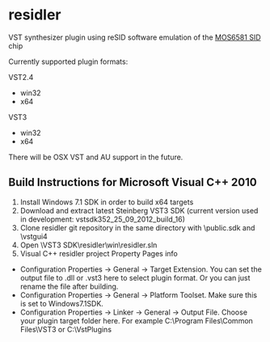 residler
========

VST synthesizer plugin using reSID software emulation of the [MOS6581 SID](http://en.wikipedia.org/wiki/MOS_Technology_SID "MOS Technology SID") chip

Currently supported plugin formats:

VST2.4
- win32
- x64


VST3
- win32
- x64

There will be OSX VST and AU support in the future.

		
Build Instructions for Microsoft Visual C++ 2010
------------------------------------------------


1. Install Windows 7.1 SDK in order to build x64 targets
2. Download and extract latest Steinberg VST3 SDK (current version used in development: vstsdk352_25_09_2012_build_16)
3. Clone residler git repository in the same directory with \public.sdk and \vstgui4
4. Open \VST3 SDK\residler\win\residler.sln
5. Visual C++ residler project Property Pages info

- Configuration Properties -> General -> Target Extension. You can set the output file to .dll or .vst3 here to select plugin format. Or you can just rename the file after building.
- Configuration Properties -> General -> Platform Toolset. Make sure this is set to Windows7.1SDK.
- Configuration Properties -> Linker -> General -> Output File. Choose your plugin target folder here. For example C:\Program Files\Common Files\VST3 or C:\VstPlugins


